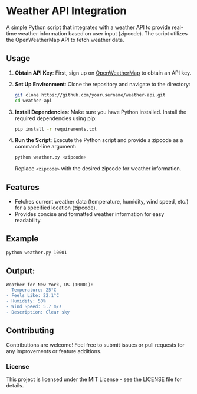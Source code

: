 # Weather API Integration

A simple Python script that integrates with a weather API to provide real-time weather information based on user input (zipcode). The script utilizes the OpenWeatherMap API to fetch weather data.

## Usage

1. **Obtain API Key**: First, sign up on [OpenWeatherMap](https://openweathermap.org/) to obtain an API key.

2. **Set Up Environment**: Clone the repository and navigate to the directory:

    ```bash
    git clone https://github.com/yourusername/weather-api.git
    cd weather-api
    ```

3. **Install Dependencies**: Make sure you have Python installed. Install the required dependencies using pip:

    ```bash
    pip install -r requirements.txt
    ```

4. **Run the Script**: Execute the Python script and provide a zipcode as a command-line argument:

    ```bash
    python weather.py <zipcode>
    ```

    Replace `<zipcode>` with the desired zipcode for weather information.

## Features

- Fetches current weather data (temperature, humidity, wind speed, etc.) for a specified location (zipcode).
- Provides concise and formatted weather information for easy readability.

## Example

```bash
python weather.py 10001
```

## Output:

```diff
Weather for New York, US (10001):
- Temperature: 25°C
- Feels Like: 22.1°C
- Humidity: 50%
- Wind Speed: 5.7 m/s
- Description: Clear sky
```
## Contributing
Contributions are welcome! Feel free to submit issues or pull requests for any improvements or feature additions.

### License
This project is licensed under the MIT License - see the LICENSE file for details.
